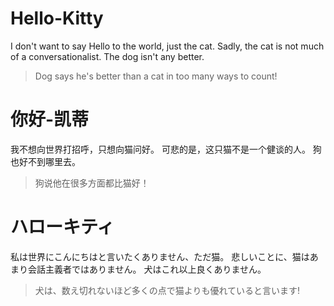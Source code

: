 # Hello-Kitty
I don't want to say Hello to the world, just the cat.
Sadly, the cat is not much of a conversationalist. 
The dog isn't any better.

> Dog says he's better than a cat in too many ways to count!

# 你好-凯蒂
我不想向世界打招呼，只想向猫问好。
可悲的是，这只猫不是一个健谈的人。
狗也好不到哪里去。

>狗说他在很多方面都比猫好！

# ハローキティ
私は世界にこんにちはと言いたくありません、ただ猫。
悲しいことに、猫はあまり会話主義者ではありません。
犬はこれ以上良くありません。

>犬は、数え切れないほど多くの点で猫よりも優れていると言います!

<!--stackedit_data:
eyJoaXN0b3J5IjpbLTE3OTU1MDQxNzMsMTMwNjM2NDgwNywtMj
AwMTA4ODI3OSw3OTI4MjcwMTUsLTExNjY1MDkzNTNdfQ==
-->

